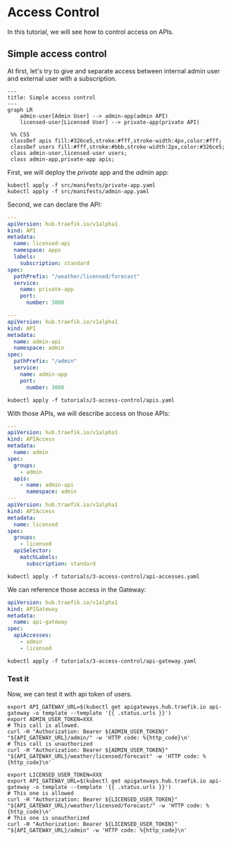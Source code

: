 # Access Control

In this tutorial, we will see how to control access on APIs.

## Simple access control

At first, let's try to give and separate access between internal admin user and external user with a subscription.

```mermaid
---
title: Simple access control
---
graph LR
    admin-user[Admin User] --> admin-app(admin API)
    licensed-user[Licensed User] --> private-app(private API)

 %% CSS
 classDef apis fill:#326ce5,stroke:#fff,stroke-width:4px,color:#fff;
 classDef users fill:#fff,stroke:#bbb,stroke-width:2px,color:#326ce5;
 class admin-user,licensed-user users;
 class admin-app,private-app apis;
```

First, we will deploy the _private_ app and the _admin_ app:

```shell
kubectl apply -f src/manifests/private-app.yaml
kubectl apply -f src/manifests/admin-app.yaml
```

Second, we can declare the API:

```yaml
---
apiVersion: hub.traefik.io/v1alpha1
kind: API
metadata:
  name: licensed-api
  namespace: apps
  labels:
    subscription: standard
spec:
  pathPrefix: "/weather/licensed/forecast"
  service:
    name: private-app
    port:
      number: 3000

---
apiVersion: hub.traefik.io/v1alpha1
kind: API
metadata:
  name: admin-api
  namespace: admin
spec:
  pathPrefix: "/admin"
  service:
    name: admin-app
    port:
      number: 3000
```

```shell
kubectl apply -f tutorials/3-access-control/apis.yaml
```

With those APIs, we will describe access on those APIs:

```yaml
---
apiVersion: hub.traefik.io/v1alpha1
kind: APIAccess
metadata:
  name: admin
spec:
  groups:
    - admin
  apis:
    - name: admin-api
      namespace: admin
---
apiVersion: hub.traefik.io/v1alpha1
kind: APIAccess
metadata:
  name: licensed
spec:
  groups:
    - licensed
  apiSelector:
    matchLabels:
      subscription: standard
```

```shell
kubectl apply -f tutorials/3-access-control/api-accesses.yaml
```


We can reference those access in the Gateway:

```yaml
apiVersion: hub.traefik.io/v1alpha1
kind: APIGateway
metadata:
  name: api-gateway
spec:
  apiAccesses:
    - admin
    - licensed
```

```shell
kubectl apply -f tutorials/3-access-control/api-gateway.yaml
```

### Test it

Now, we can test it with api token of users.

```shell
export API_GATEWAY_URL=$(kubectl get apigateways.hub.traefik.io api-gateway -o template --template '{{ .status.urls }}')
export ADMIN_USER_TOKEN=XXX
# This call is allowed.
curl -H "Authorization: Bearer ${ADMIN_USER_TOKEN}" "${API_GATEWAY_URL}/admin/" -w 'HTTP code: %{http_code}\n'
# This call is unauthorized
curl -H "Authorization: Bearer ${ADMIN_USER_TOKEN}" "${API_GATEWAY_URL}/weather/licensed/forecast" -w 'HTTP code: %{http_code}\n'
```

```shell
export LICENSED_USER_TOKEN=XXX
export API_GATEWAY_URL=$(kubectl get apigateways.hub.traefik.io api-gateway -o template --template '{{ .status.urls }}')
# This one is allowed
curl -H "Authorization: Bearer ${LICENSED_USER_TOKEN}" "${API_GATEWAY_URL}/weather/licensed/forecast/" -w 'HTTP code: %{http_code}\n'
# This one is unauthorized
curl -H "Authorization: Bearer ${LICENSED_USER_TOKEN}" "${API_GATEWAY_URL}/admin" -w 'HTTP code: %{http_code}\n'
```
